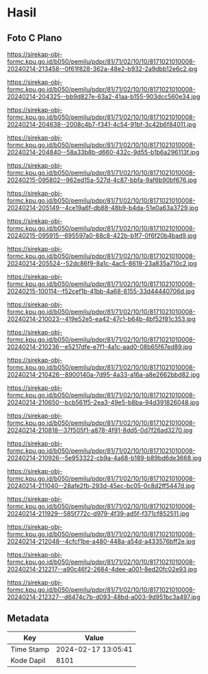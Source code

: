 # Hasil

## Foto C Plano

https://sirekap-obj-formc.kpu.go.id/b050/pemilu/pdpr/81/71/02/10/10/8171021010008-20240214-213458--0f61f828-362a-48e2-b932-2a9dbb12e6c2.jpg

https://sirekap-obj-formc.kpu.go.id/b050/pemilu/pdpr/81/71/02/10/10/8171021010008-20240214-204325--bb9d827e-63a2-41aa-b155-903dcc560e34.jpg

https://sirekap-obj-formc.kpu.go.id/b050/pemilu/pdpr/81/71/02/10/10/8171021010008-20240214-204638--2008c4b7-f341-4c54-91bf-3c42b6f84011.jpg

https://sirekap-obj-formc.kpu.go.id/b050/pemilu/pdpr/81/71/02/10/10/8171021010008-20240214-204840--58a33b8b-d660-432c-9d55-b1b6a296113f.jpg

https://sirekap-obj-formc.kpu.go.id/b050/pemilu/pdpr/81/71/02/10/10/8171021010008-20240215-095802--962ed15a-527d-4c87-bbfa-9af6b90bf676.jpg

https://sirekap-obj-formc.kpu.go.id/b050/pemilu/pdpr/81/71/02/10/10/8171021010008-20240214-205149--4ce19a6f-db88-48b9-b4da-51e0a63a3729.jpg

https://sirekap-obj-formc.kpu.go.id/b050/pemilu/pdpr/81/71/02/10/10/8171021010008-20240215-095915--695597a0-88c8-422b-b1f7-0f6f20b4bad9.jpg

https://sirekap-obj-formc.kpu.go.id/b050/pemilu/pdpr/81/71/02/10/10/8171021010008-20240214-205524--52dc86f9-8a1c-4ac5-8619-23a835a710c2.jpg

https://sirekap-obj-formc.kpu.go.id/b050/pemilu/pdpr/81/71/02/10/10/8171021010008-20240215-100114--f52cef1b-41bb-4a68-8155-33d44440706d.jpg

https://sirekap-obj-formc.kpu.go.id/b050/pemilu/pdpr/81/71/02/10/10/8171021010008-20240214-210023--419e52e5-ea42-47c1-b64b-4bf52f81c353.jpg

https://sirekap-obj-formc.kpu.go.id/b050/pemilu/pdpr/81/71/02/10/10/8171021010008-20240214-210236--e5217dfe-e7f1-4a1c-aad0-08b65f67ed89.jpg

https://sirekap-obj-formc.kpu.go.id/b050/pemilu/pdpr/81/71/02/10/10/8171021010008-20240214-210426--8900140a-7d95-4a33-a16a-a8e2662bbd82.jpg

https://sirekap-obj-formc.kpu.go.id/b050/pemilu/pdpr/81/71/02/10/10/8171021010008-20240214-210650--bcb561f5-2ea3-49e5-b8ba-94d391826048.jpg

https://sirekap-obj-formc.kpu.go.id/b050/pemilu/pdpr/81/71/02/10/10/8171021010008-20240214-210818--37f505f1-a878-4f91-8dd5-0d7f26ad3270.jpg

https://sirekap-obj-formc.kpu.go.id/b050/pemilu/pdpr/81/71/02/10/10/8171021010008-20240214-210926--5e953322-cb9a-4a68-b189-b89bd6de3668.jpg

https://sirekap-obj-formc.kpu.go.id/b050/pemilu/pdpr/81/71/02/10/10/8171021010008-20240214-211040--28afe2fb-293d-45ec-bc05-0c8d2ff5447d.jpg

https://sirekap-obj-formc.kpu.go.id/b050/pemilu/pdpr/81/71/02/10/10/8171021010008-20240214-211929--585f772c-d979-4f39-ad5f-f371cf852511.jpg

https://sirekap-obj-formc.kpu.go.id/b050/pemilu/pdpr/81/71/02/10/10/8171021010008-20240214-212048--4cfcf1be-a480-448a-a54d-a433576bff2e.jpg

https://sirekap-obj-formc.kpu.go.id/b050/pemilu/pdpr/81/71/02/10/10/8171021010008-20240214-212217--a90c46f2-2684-4dee-a001-8ed20fc02e93.jpg

https://sirekap-obj-formc.kpu.go.id/b050/pemilu/pdpr/81/71/02/10/10/8171021010008-20240214-212327--d6474c7b-d093-48bd-a003-9d951bc3a497.jpg


## Metadata

| Key        | Value               |
| ---------- | ------------------- |
| Time Stamp | 2024-02-17 13:05:41 |
| Kode Dapil | 8101                |



